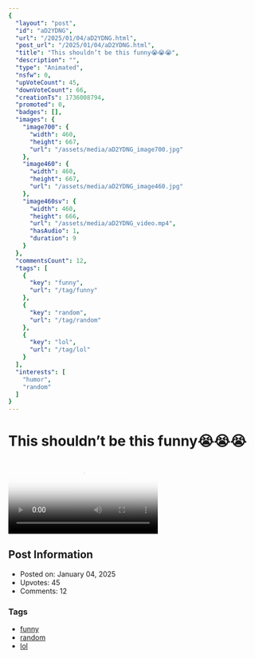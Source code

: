 ```yaml
---
{
  "layout": "post",
  "id": "aD2YDNG",
  "url": "/2025/01/04/aD2YDNG.html",
  "post_url": "/2025/01/04/aD2YDNG.html",
  "title": "This shouldn’t be this funny😭😭😭",
  "description": "",
  "type": "Animated",
  "nsfw": 0,
  "upVoteCount": 45,
  "downVoteCount": 66,
  "creationTs": 1736008794,
  "promoted": 0,
  "badges": [],
  "images": {
    "image700": {
      "width": 460,
      "height": 667,
      "url": "/assets/media/aD2YDNG_image700.jpg"
    },
    "image460": {
      "width": 460,
      "height": 667,
      "url": "/assets/media/aD2YDNG_image460.jpg"
    },
    "image460sv": {
      "width": 460,
      "height": 666,
      "url": "/assets/media/aD2YDNG_video.mp4",
      "hasAudio": 1,
      "duration": 9
    }
  },
  "commentsCount": 12,
  "tags": [
    {
      "key": "funny",
      "url": "/tag/funny"
    },
    {
      "key": "random",
      "url": "/tag/random"
    },
    {
      "key": "lol",
      "url": "/tag/lol"
    }
  ],
  "interests": [
    "humor",
    "random"
  ]
}
---
```


# This shouldn’t be this funny😭😭😭

<video controls playsinline loop poster="/assets/media/aD2YDNG_image460.jpg">
  <source src="/assets/media/aD2YDNG_video.mp4" type="video/mp4">
  Your browser does not support the video tag.
</video>

## Post Information

- Posted on: January 04, 2025
- Upvotes: 45
- Comments: 12

### Tags

- [funny](/tag/funny)
- [random](/tag/random)
- [lol](/tag/lol)
